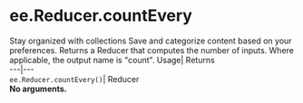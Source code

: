  
#  ee.Reducer.countEvery 
Stay organized with collections  Save and categorize content based on your preferences. 
Returns a Reducer that computes the number of inputs. Where applicable, the output name is "count". Usage| Returns  
---|---  
`ee.Reducer.countEvery()`| Reducer  
**No arguments.**
